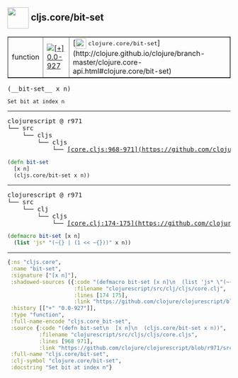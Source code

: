 ## <img width="48px" valign="middle" src="http://i.imgur.com/Hi20huC.png"> cljs.core/bit-set

 <table border="1">
<tr>
<td>function</td>
<td><a href="https://github.com/cljsinfo/api-refs/tree/0.0-927"><img valign="middle" alt="[+] 0.0-927" src="https://img.shields.io/badge/+-0.0--927-lightgrey.svg"></a> </td>
<td>
[<img height="24px" valign="middle" src="http://i.imgur.com/1GjPKvB.png"> <samp>clojure.core/bit-set</samp>](http://clojure.github.io/clojure/branch-master/clojure.core-api.html#clojure.core/bit-set)
</td>
</tr>
</table>

 <samp>
(__bit-set__ x n)<br>
</samp>

```
Set bit at index n
```

---

 <pre>
clojurescript @ r971
└── src
    └── cljs
        └── cljs
            └── <ins>[core.cljs:968-971](https://github.com/clojure/clojurescript/blob/r971/src/cljs/cljs/core.cljs#L968-L971)</ins>
</pre>

```clj
(defn bit-set
  [x n]
  (cljs.core/bit-set x n))
```


---

 <pre>
clojurescript @ r971
└── src
    └── clj
        └── cljs
            └── <ins>[core.clj:174-175](https://github.com/clojure/clojurescript/blob/r971/src/clj/cljs/core.clj#L174-L175)</ins>
</pre>

```clj
(defmacro bit-set [x n]
  (list 'js* "(~{} | (1 << ~{}))" x n))
```

---

```clj
{:ns "cljs.core",
 :name "bit-set",
 :signature ["[x n]"],
 :shadowed-sources ({:code "(defmacro bit-set [x n]\n  (list 'js* \"(~{} | (1 << ~{}))\" x n))",
                     :filename "clojurescript/src/clj/cljs/core.clj",
                     :lines [174 175],
                     :link "https://github.com/clojure/clojurescript/blob/r971/src/clj/cljs/core.clj#L174-L175"}),
 :history [["+" "0.0-927"]],
 :type "function",
 :full-name-encode "cljs.core_bit-set",
 :source {:code "(defn bit-set\n  [x n]\n  (cljs.core/bit-set x n))",
          :filename "clojurescript/src/cljs/cljs/core.cljs",
          :lines [968 971],
          :link "https://github.com/clojure/clojurescript/blob/r971/src/cljs/cljs/core.cljs#L968-L971"},
 :full-name "cljs.core/bit-set",
 :clj-symbol "clojure.core/bit-set",
 :docstring "Set bit at index n"}

```
